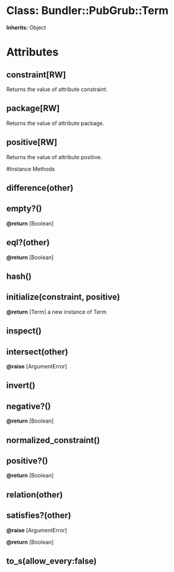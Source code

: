 # Class: Bundler::PubGrub::Term
**Inherits:** Object
    



# Attributes
## constraint[RW] [](#attribute-i-constraint)
Returns the value of attribute constraint.

## package[RW] [](#attribute-i-package)
Returns the value of attribute package.

## positive[RW] [](#attribute-i-positive)
Returns the value of attribute positive.


#Instance Methods
## difference(other) [](#method-i-difference)

## empty?() [](#method-i-empty?)

**@return** [Boolean] 

## eql?(other) [](#method-i-eql?)

**@return** [Boolean] 

## hash() [](#method-i-hash)

## initialize(constraint, positive) [](#method-i-initialize)

**@return** [Term] a new instance of Term

## inspect() [](#method-i-inspect)

## intersect(other) [](#method-i-intersect)

**@raise** [ArgumentError] 

## invert() [](#method-i-invert)

## negative?() [](#method-i-negative?)

**@return** [Boolean] 

## normalized_constraint() [](#method-i-normalized_constraint)

## positive?() [](#method-i-positive?)

**@return** [Boolean] 

## relation(other) [](#method-i-relation)

## satisfies?(other) [](#method-i-satisfies?)

**@raise** [ArgumentError] 

**@return** [Boolean] 

## to_s(allow_every:false) [](#method-i-to_s)

